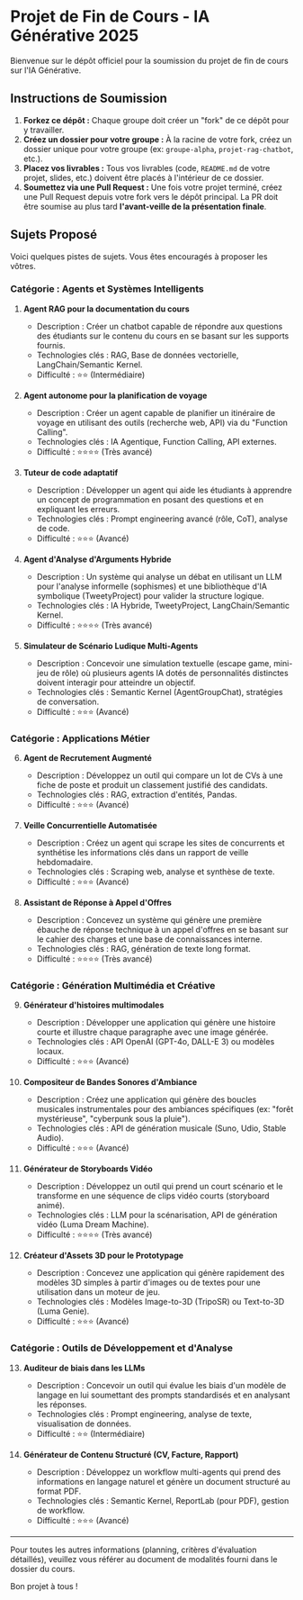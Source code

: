 # Projet de Fin de Cours - IA Générative 2025

Bienvenue sur le dépôt officiel pour la soumission du projet de fin de cours sur l'IA Générative.

## Instructions de Soumission

1.  **Forkez ce dépôt :** Chaque groupe doit créer un "fork" de ce dépôt pour y travailler.
2.  **Créez un dossier pour votre groupe :** À la racine de votre fork, créez un dossier unique pour votre groupe (ex: `groupe-alpha`, `projet-rag-chatbot`, etc.).
3.  **Placez vos livrables :** Tous vos livrables (code, `README.md` de votre projet, slides, etc.) doivent être placés à l'intérieur de ce dossier.
4.  **Soumettez via une Pull Request :** Une fois votre projet terminé, créez une Pull Request depuis votre fork vers le dépôt principal. La PR doit être soumise au plus tard **l'avant-veille de la présentation finale**.

## Sujets Proposé

Voici quelques pistes de sujets. Vous êtes encouragés à proposer les vôtres.

### Catégorie : Agents et Systèmes Intelligents

1.  **Agent RAG pour la documentation du cours**
    *   Description : Créer un chatbot capable de répondre aux questions des étudiants sur le contenu du cours en se basant sur les supports fournis.
    *   Technologies clés : RAG, Base de données vectorielle, LangChain/Semantic Kernel.
    *   Difficulté : ⭐⭐ (Intermédiaire)

2.  **Agent autonome pour la planification de voyage**
    *   Description : Créer un agent capable de planifier un itinéraire de voyage en utilisant des outils (recherche web, API) via du "Function Calling".
    *   Technologies clés : IA Agentique, Function Calling, API externes.
    *   Difficulté : ⭐⭐⭐⭐ (Très avancé)

3.  **Tuteur de code adaptatif**
    *   Description : Développer un agent qui aide les étudiants à apprendre un concept de programmation en posant des questions et en expliquant les erreurs.
    *   Technologies clés : Prompt engineering avancé (rôle, CoT), analyse de code.
    *   Difficulté : ⭐⭐⭐ (Avancé)

4.  **Agent d'Analyse d'Arguments Hybride**
    *   Description : Un système qui analyse un débat en utilisant un LLM pour l'analyse informelle (sophismes) et une bibliothèque d'IA symbolique (TweetyProject) pour valider la structure logique.
    *   Technologies clés : IA Hybride, TweetyProject, LangChain/Semantic Kernel.
    *   Difficulté : ⭐⭐⭐⭐ (Très avancé)

5.  **Simulateur de Scénario Ludique Multi-Agents**
    *   Description : Concevoir une simulation textuelle (escape game, mini-jeu de rôle) où plusieurs agents IA dotés de personnalités distinctes doivent interagir pour atteindre un objectif.
    *   Technologies clés : Semantic Kernel (AgentGroupChat), stratégies de conversation.
    *   Difficulté : ⭐⭐⭐ (Avancé)

### Catégorie : Applications Métier

6.  **Agent de Recrutement Augmenté**
    *   Description : Développez un outil qui compare un lot de CVs à une fiche de poste et produit un classement justifié des candidats.
    *   Technologies clés : RAG, extraction d'entités, Pandas.
    *   Difficulté : ⭐⭐⭐ (Avancé)

7.  **Veille Concurrentielle Automatisée**
    *   Description : Créez un agent qui scrape les sites de concurrents et synthétise les informations clés dans un rapport de veille hebdomadaire.
    *   Technologies clés : Scraping web, analyse et synthèse de texte.
    *   Difficulté : ⭐⭐⭐ (Avancé)

8.  **Assistant de Réponse à Appel d'Offres**
    *   Description : Concevez un système qui génère une première ébauche de réponse technique à un appel d'offres en se basant sur le cahier des charges et une base de connaissances interne.
    *   Technologies clés : RAG, génération de texte long format.
    *   Difficulté : ⭐⭐⭐⭐ (Très avancé)

### Catégorie : Génération Multimédia et Créative

9.  **Générateur d'histoires multimodales**
    *   Description : Développer une application qui génère une histoire courte et illustre chaque paragraphe avec une image générée.
    *   Technologies clés : API OpenAI (GPT-4o, DALL-E 3) ou modèles locaux.
    *   Difficulté : ⭐⭐⭐ (Avancé)

10. **Compositeur de Bandes Sonores d'Ambiance**
    *   Description : Créez une application qui génère des boucles musicales instrumentales pour des ambiances spécifiques (ex: "forêt mystérieuse", "cyberpunk sous la pluie").
    *   Technologies clés : API de génération musicale (Suno, Udio, Stable Audio).
    *   Difficulté : ⭐⭐⭐ (Avancé)

11. **Générateur de Storyboards Vidéo**
    *   Description : Développez un outil qui prend un court scénario et le transforme en une séquence de clips vidéo courts (storyboard animé).
    *   Technologies clés : LLM pour la scénarisation, API de génération vidéo (Luma Dream Machine).
    *   Difficulté : ⭐⭐⭐⭐ (Très avancé)

12. **Créateur d'Assets 3D pour le Prototypage**
    *   Description : Concevez une application qui génère rapidement des modèles 3D simples à partir d'images ou de textes pour une utilisation dans un moteur de jeu.
    *   Technologies clés : Modèles Image-to-3D (TripoSR) ou Text-to-3D (Luma Genie).
    *   Difficulté : ⭐⭐⭐ (Avancé)

### Catégorie : Outils de Développement et d'Analyse

13. **Auditeur de biais dans les LLMs**
    *   Description : Concevoir un outil qui évalue les biais d'un modèle de langage en lui soumettant des prompts standardisés et en analysant les réponses.
    *   Technologies clés : Prompt engineering, analyse de texte, visualisation de données.
    *   Difficulté : ⭐⭐ (Intermédiaire)

14. **Générateur de Contenu Structuré (CV, Facture, Rapport)**
    *   Description : Développez un workflow multi-agents qui prend des informations en langage naturel et génère un document structuré au format PDF.
    *   Technologies clés : Semantic Kernel, ReportLab (pour PDF), gestion de workflow.
    *   Difficulté : ⭐⭐⭐ (Avancé)

---
Pour toutes les autres informations (planning, critères d'évaluation détaillés), veuillez vous référer au document de modalités fourni dans le dossier du cours.

Bon projet à tous !

